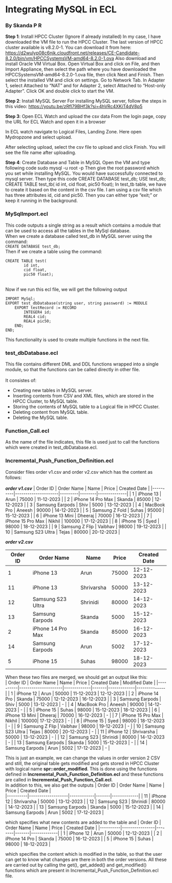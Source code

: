 # Integrating MySQL in ECL
### By Skanda P R
**Step 1**: Install HPCC Cluster (Ignore if already installed)
In my case, I have downloaded the VM file to run the HPCC Cluster. The last version of HPCC cluster available is v8.2.0-1. You can download it from here: https://d2wulyp08c6njk.cloudfront.net/releases/CE-Candidate-8.2.0/bin/vm/HPCCSystemsVM-amd64-8.2.0-1.ova
Also download and install Oracle VM Virtual Box.
Open Virtual Box and click on File, and then Import Appliance, then select the path where you have downloaded the HPCCSystemsVM-amd64-8.2.0-1.ova file, then click Next and Finish.
Then select the installed VM and click on settings. Go to Network Tab. In Adapter 1, select Attached to “NAT” and for Adapter 2, select Attached to “Host-only Adapter”. Click OK and double click to start the VM.
 
**Step 2**: Install MySQL Server
For installing MySQL server, follow the steps in this video: https://youtu.be/zRfI79BHf3k?si=4hVRc4XKiT4dV8p5
 
**Step 3**: Open ECL Watch and upload the csv data
From the login page, copy the URL for ECL Watch and open it in a browser
 
In ECL watch navigate to Logical Files, Landing Zone. Here open Mydropzone and select upload.
   
After selecting upload, select the csv file to upload and click Finish. You will see the file name after uploading.

**Step 4**: Create Database and Table in MySQL
Open the VM and type following code
sudo mysql -u root -p
Then give the root password which you set while installing MySQL. 
You would have successfully connected to mysql server.
Then type this code
CREATE DATABASE test_db;
USE test_db;
CREATE TABLE test_tb(
id int,
cid float,
pic50 float);
In test_tb table, we have to create it based on the content in the csv file. I am using a csv file which has three attributes id, cid and pic50. 
Then you can either type “exit;” or keep it running in the background.


### MySqlImport.ecl
This code outputs a single string as a result which contains a module that can be used to access all the tables in the MySql database. 
<br>When we create a database called test_db in MySQL server using the command:
<br>```CREATE DATABASE test_db;```
<br>Then if we create a table using the command:<br>
```
CREATE TABLE test(
        id int,
        cid float,
        pic50 float);
```
<br>Now if we run this ecl file, we will get the following output<br>
```
IMPORT MySql;
EXPORT test_dbDatabase(string user, string password) := MODULE
    EXPORT testRecord := RECORD
        INTEGER4 id;
        REAL4 cid;
        REAL4 pic50;
    END;
END;
```
This functionality is used to create multiple functions in the next file.

### test_dbDatabase.ecl
This file contains different DML and DDL functions wrapped into a single module, so that the functions can be called directly in other file.<br>
<br>It consistes of:
* Creating new tables in MySQL server.
* Inserting contents from CSV and XML files, which are stored in the HPCC Cluster, to MySQL table.
* Storing the contents of MySQL table to a Logical file in HPCC Cluster.
* Deleting content from MySQL table.
* Deleting the MySQL table.

### Function_Call.ecl
As the name of the file indicates, this file is used just to call the functions which were created in test_dbDatabase.ecl.

### Incremental_Push_Function_Definition.ecl
Consider files order v1.csv and order v2.csv which has the content as follows:<br><br>**_order v1.csv_**
| Order ID | Order Name          | Name    | Price  | Created Date |
|----------|---------------------|---------|--------|--------------|
| 1        | iPhone 13           | Arun    | 75000  | 11-12-2023   |
| 2        | iPhone 14 Pro Max   | Skanda  | 85000  | 12-12-2023   |
| 3        | Samsung Earpods     | Shiv    | 5000   | 13-12-2023   |
| 4        | MacBook Pro         | Aneesh  | 90000  | 14-12-2023   |
| 5        | Samsung Z Fold      | Suhas   | 95000  | 15-12-2023   |
| 6        | iPhone 13 Mini      | Dheeraj | 70000  | 16-12-2023   |
| 7        | iPhone 15 Pro Max   | Nikhil  | 100000 | 17-12-2023   |
| 8        | iPhone 15           | Syed    | 98000  | 18-12-2023   |
| 9        | Samsung Z Flip      | Vaibhav | 98000  | 19-12-2023   |
| 10       | Samsung S23 Ultra   | Tejas   | 80000  | 20-12-2023   |


**_order v2.csv_**

| Order ID | Order Name        | Name      | Price | Created Date |
|----------|-------------------|-----------|-------|--------------|
| 1        | iPhone 13         | Arun      | 75000 | 12-12-2023   |
| 11       | iPhone 13         | Shrivarsha | 50000 | 13-12-2023   |
| 12       | Samsung S23 Ultra | Shrinidi  | 80000 | 14-12-2023   |
| 13       | Samsung Earpods   | Skanda    | 5000  | 15-12-2023   |
| 2        | iPhone 14 Pro Max | Skanda    | 85000 | 16-12-2023   |
| 14       | Samsung Earpods   | Arun      | 5002  | 17-12-2023   |
| 5        | iPhone 15         | Suhas     | 98000 | 18-12-2023   |


When these two files are merged, we should get an output like this:<br>
| Order ID | Order Name          | Name        | Price | Created Date  | Modified Date |
|----------|---------------------|-------------|-------|-------------|--------------|
| 1        | iPhone 12           | Arun        | 50000 | 11-12-2023  | 12-12-2023   |
| 2        | iPhone 14 Pro       | Skanda      | 75000 | 12-12-2023  | 16-12-2023   |
| 3        | Samsung Earpods     | Shiv        | 5000  | 13-12-2023  | -   |
| 4        | MacBook Pro         | Aneesh      | 90000 | 14-12-2023  | -            |
| 5        | iPhone 15           | Suhas       | 98000 | 15-12-2023  | 18-12-2023   |
| 6        | iPhone 13 Mini      | Dheeraj     | 70000 | 16-12-2023  | -            |
| 7        | iPhone 15 Pro Max   | Nikhil      | 100000| 17-12-2023  | -            |
| 8        | iPhone 15           | Syed        | 98000 | 18-12-2023  | -            |
| 9        | Samsung Z Flip      | Vaibhav     | 98000 | 19-12-2023  | -            |
| 10       | Samsung S23 Ultra   | Tejas       | 80000 | 20-12-2023  | -            |
| 11       | iPhone 12           | Shrivarsha  | 50000 | 13-12-2023  | -            |
| 12       | Samsung S23         | Shrinidi    | 80000 | 14-12-2023  | -            |
| 13       | Samsung Earpods     | Skanda      | 5000  | 15-12-2023  | -            |
| 14       | Samsung Earpods     | Arun        | 5002  | 17-12-2023  | -            |


This is just an example, we can change the values in order version 2 CSV and still, the original table gets modified and gets stored in HPCC Cluster with logical name **spr::order_modified**. This is done using the functions defined in **Incremental_Push_Function_Definition.ecl** and these functions are called in **Incremental_Push_Function_Call.ecl**.<br>
In addition to this, we also get the outputs
| Order ID | Order Name        | Name       | Price | Created Date  |  
|----------|-------------------|------------|-------|-------------|
| 11       | iPhone 12         | Shrivarsha | 50000 | 13-12-2023  |
| 12       | Samsung S23       | Shrinidi   | 80000 | 14-12-2023  |
| 13       | Samsung Earpods   | Skanda     | 5000  | 15-12-2023  |
| 14       | Samsung Earpods   | Arun       | 5002  | 17-12-2023  |


which specifies what new contents are added to the table and
| Order ID | Order Name     | Name   | Price | Created Date  |
|----------|----------------|--------|-------|-------------|
| 1        | iPhone 12      | Arun   | 50000 | 12-12-2023  |
| 2        | iPhone 14 Pro  | Skanda | 75000 | 16-12-2023  |
| 5        | iPhone 15      | Suhas  | 98000 | 18-12-2023  |


which specifies the content which is modified in the table, so that the user can get to know what changes are there in both the order versions. All these are carried out by calling the get(), get_added() and get_modified() functions which are present in Incremental_Push_Function_Definition.ecl file.<br>
<br>

